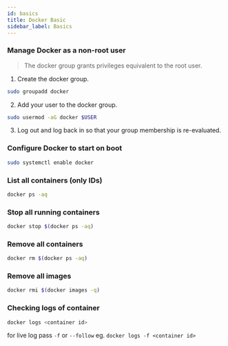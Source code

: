 ```yaml
---
id: basics
title: Docker Basic
sidebar_label: Basics
---
```


### Manage Docker as a non-root user

> The docker group grants privileges equivalent to the root user.

1. Create the docker group.

```bash
sudo groupadd docker
```

2. Add your user to the docker group.

```bash
sudo usermod -aG docker $USER
```

3. Log out and log back in so that your group membership is re-evaluated.



### Configure Docker to start on boot

```bash
sudo systemctl enable docker
```

### List all containers (only IDs)
```bash
docker ps -aq
```

### Stop all running containers
```bash
docker stop $(docker ps -aq)
```

### Remove all containers
```bash
docker rm $(docker ps -aq)
```

### Remove all images
```bash
docker rmi $(docker images -q)
```

### Checking logs of container

```bash
docker logs <container id>
```
for live log pass `-f` or `--follow` eg. `docker logs -f <container id>`